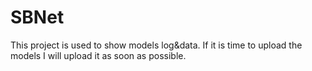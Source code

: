 <h1>SBNet</h1>
This project is used to show models log&data. If it is time to upload the models I will upload it as soon as possible.
